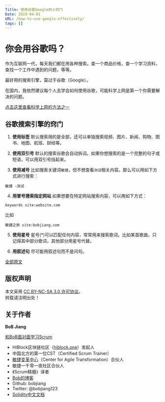 ```yaml
---
Title: 使用谷歌Google的小窍门
Date: 2019-04-01
URL: /how-to-use-google-effectively/ 
tags: []
---
```


# 你会用谷歌吗？

作为互联网一代，每天我们都在用各种搜索。查一个商品价格，查一个学习资料，查找一个工作中遇到的问题，等等。

最好用的搜索引擎，莫过于谷歌（Google）。

在国内，我依然建议每个人去学会如何使用谷歌，可能科学上网是第一个你需要解决的问题。

[点击这里查看科学上网的方法之一](https://tinyletter.com/bobjiang/letters/message)

## 谷歌搜索引擎的窍门

1. **使用标签**
默认搜索用的是全部，还可以单独搜索视频、图片、新闻、购物、图书、地图、航班、财经等。

2. **使用双引号**
默认的搜索谷歌会自动拆词。如果你想搜索的是一个完整的句子或短语，可以用双引号括起来。

3. **使用减号**
比如搜索关键词`敏捷`，但不想查看`测试`相关内容。那么可以用如下方式进行搜索：

`敏捷 -测试`

4. **用冒号搜索指定网站**
如果想要在特定网站搜索内容，可以用如下方式：

`keywords site:website.com`

比如

`敏捷之旅 site:bobjiang.com`

5. **使用星号**
星号(\*)可以匹配任何内容，常常用来搜索歌词。比如某首歌曲，只记得其中部分歌词，其他部分用星号代替。

6. **用叙述句**
尽可能用叙述句而不是问句。


[全部原文](https://www.lifehack.org/articles/technology/20-tips-use-google-search-efficiently.html)

## 版权声明

本文采用 [CC BY-NC-SA 3.0 许可协议](https://creativecommons.org/licenses/by-nc-sa/3.0/deed.zh)。  
转载请注明出处！

## 关于作者

**BoB Jiang**

[和BoB面对面学习Scrum](https://yihuode.io/brands/33) 

- HiBlock区块链社区（[hiblock.one](https://hiblock.one)）发起人  
- 中国北方的第一位CST（Certified Scrum Trainer）  
- [敏捷变革中心](https://www.c4at.cn/)（Center for Agile Transformation）合伙人  
- 敏捷一千零一夜社区合伙人  
- 《Scrum精髓》译者
- [Bob的博客](http://www.bobjiang.com)
- Github: bobjiang
- Twitter: @bobjiang123
- [Solidity中文文档](https://solidity-cn.readthedocs.io/zh/develop/)
